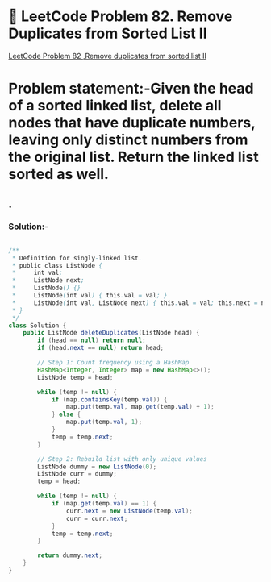 # 📌 LeetCode Problem 82. Remove Duplicates from Sorted List II
[LeetCode Problem 82 ,Remove duplicates from sorted list II](https://leetcode.com/problems/remove-duplicates-from-sorted-list-ii/description/?envType=problem-list-v2&envId=linked-list)

# **Problem statement:-Given the head of a sorted linked list, delete all nodes that have duplicate numbers, leaving only distinct numbers from the original list. Return the linked list sorted as well.**

.
---
### Solution:-

```java

/**
 * Definition for singly-linked list.
 * public class ListNode {
 *     int val;
 *     ListNode next;
 *     ListNode() {}
 *     ListNode(int val) { this.val = val; }
 *     ListNode(int val, ListNode next) { this.val = val; this.next = next; }
 * }
 */
class Solution {
    public ListNode deleteDuplicates(ListNode head) {
        if (head == null) return null;
        if (head.next == null) return head;

        // Step 1: Count frequency using a HashMap
        HashMap<Integer, Integer> map = new HashMap<>();
        ListNode temp = head;

        while (temp != null) {
            if (map.containsKey(temp.val)) {
                map.put(temp.val, map.get(temp.val) + 1);
            } else {
                map.put(temp.val, 1);
            }
            temp = temp.next;
        }

        // Step 2: Rebuild list with only unique values
        ListNode dummy = new ListNode(0);
        ListNode curr = dummy;
        temp = head;

        while (temp != null) {
            if (map.get(temp.val) == 1) {
                curr.next = new ListNode(temp.val);
                curr = curr.next;
            }
            temp = temp.next;
        }

        return dummy.next;
    }
}







```
